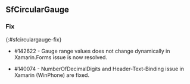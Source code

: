 ## SfCircularGauge

### Fix
{:#sfcirculargauge-fix}

* \#142622 - Gauge range values does not change dynamically in Xamarin.Forms issue is now resolved.

* \#140074 - NumberOfDecimalDigits and Header-Text-Binding issue in Xamarin (WinPhone) are fixed.
